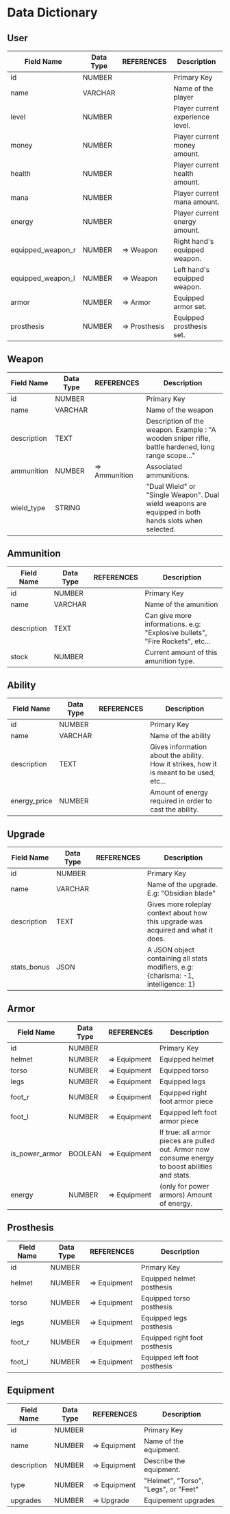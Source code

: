 # Data Dictionary

## User
| Field Name        | Data Type | REFERENCES    | Description                      |
|-------------------|-----------|---------------|----------------------------------|
| id                | NUMBER    |               | Primary Key                      |
| name              | VARCHAR   |               | Name of the player               |
| level             | NUMBER    |               | Player current experience level. |
| money             | NUMBER    |               | Player current money amount.     |
| health            | NUMBER    |               | Player current health amount.    |
| mana              | NUMBER    |               | Player current mana amount.      |
| energy            | NUMBER    |               | Player current energy amount.    |
| equipped_weapon_r | NUMBER    | => Weapon     | Right hand's equipped weapon.    |
| equipped_weapon_l | NUMBER    | => Weapon     | Left hand's equipped weapon.     |
| armor             | NUMBER    | => Armor      | Equipped armor set.              |
| prosthesis        | NUMBER    | => Prosthesis | Equipped prosthesis set.         |

## Weapon

| Field Name  | Data Type | REFERENCES    | Description                                                                                         |
|-------------|-----------|---------------|-----------------------------------------------------------------------------------------------------|
| id          | NUMBER    |               | Primary Key                                                                                         |
| name        | VARCHAR   |               | Name of the weapon                                                                                  |
| description | TEXT      |               | Description of the weapon. Example : "A wooden sniper rifle, battle hardened, long range scope..."  |
| ammunition  | NUMBER    | => Ammunition | Associated ammunitions.                                                                             |
| wield_type  | STRING    |               | "Dual Wield" or "Single Weapon". Dual wield weapons are equipped in both hands slots when selected. |

## Ammunition

| Field Name  | Data Type | REFERENCES  | Description                                                                  |
|-------------|-----------|-------------|------------------------------------------------------------------------------|
| id          | NUMBER    |             | Primary Key                                                                  |
| name        | VARCHAR   |             | Name of the amunition                                                        |
| description | TEXT      |             | Can give more informations. e.g: "Explosive bullets", "Fire Rockets", etc... |
| stock       | NUMBER    |             | Current amount of this amunition type.                                       |

## Ability

| Field Name   | Data Type | REFERENCES  | Description                                                                             |
|--------------|-----------|-------------|-----------------------------------------------------------------------------------------|
| id           | NUMBER    |             | Primary Key                                                                             |
| name         | VARCHAR   |             | Name of the ability                                                                     |
| description  | TEXT      |             | Gives information about the ability. How it strikes, how it is meant to be used, etc... |
| energy_price | NUMBER    |             | Amount of energy required in order to cast the ability.                                 |

## Upgrade

| Field Name  | Data Type | REFERENCES  | Description                                                                        |
|-------------|-----------|-------------|------------------------------------------------------------------------------------|
| id          | NUMBER    |             | Primary Key                                                                        |
| name        | VARCHAR   |             | Name of the upgrade. E.g: "Obsidian blade"                                         |
| description | TEXT      |             | Gives more roleplay context about how this upgrade was acquired and what it does.  |
| stats_bonus | JSON      |             | A JSON object containing all stats modifiers, e.g: {charisma: -1, intelligence: 1} |

## Armor

| Field Name     | Data Type | REFERENCES   | Description                                                                                      |
|----------------|-----------|--------------|--------------------------------------------------------------------------------------------------|
| id             | NUMBER    |              | Primary Key                                                                                      |
| helmet         | NUMBER    | => Equipment | Equipped helmet                                                                                  |
| torso          | NUMBER    | => Equipment | Equipped torso                                                                                   |
| legs           | NUMBER    | => Equipment | Equipped legs                                                                                    |
| foot_r         | NUMBER    | => Equipment | Equipped right foot armor piece                                                                  |
| foot_l         | NUMBER    | => Equipment | Equipped left foot armor piece                                                                   |
| is_power_armor | BOOLEAN   | => Equipment | If true: all armor pieces are pulled out. Armor now consume energy to boost abilities and stats. |
| energy         | NUMBER    | => Equipment | (only for power armors) Amount of energy.                                                        |

## Prosthesis

| Field Name | Data Type | REFERENCES   | Description                   |
|------------|-----------|--------------|-------------------------------|
| id         | NUMBER    |              | Primary Key                   |
| helmet     | NUMBER    | => Equipment | Equipped helmet posthesis     |
| torso      | NUMBER    | => Equipment | Equipped torso posthesis      |
| legs       | NUMBER    | => Equipment | Equipped legs posthesis       |
| foot_r     | NUMBER    | => Equipment | Equipped right foot posthesis |
| foot_l     | NUMBER    | => Equipment | Equipped left foot posthesis  |

## Equipment

| Field Name  | Data Type | REFERENCES   | Description                          |
|-------------|-----------|--------------|--------------------------------------|
| id          | NUMBER    |              | Primary Key                          |
| name        | NUMBER    | => Equipment | Name of the equipment.               |
| description | NUMBER    | => Equipment | Describe the equipment.              |
| type        | NUMBER    | => Equipment | "Helmet", "Torso", "Legs", or "Feet" |
| upgrades    | NUMBER    | => Upgrade   | Equipement upgrades                  |